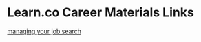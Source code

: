 # Learn.co Career Materials Links

[managing your job search](https://github.com/learn-co-curriculum/careers-managing-your-job-search) 
